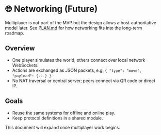 # 🌐 Networking (Future)

Multiplayer is not part of the MVP but the design allows a
host-authoritative model later. See [PLAN.md](PLAN.md) for how networking fits
into the long-term roadmap.

## Overview

- One player simulates the world; others connect over local network WebSockets.
- Actions are exchanged as JSON packets, e.g.
  `{ "type": "move", "payload": {...} }`.
- No NAT traversal or central server; peers connect via QR code or direct IP.

## Goals

- Reuse the same systems for offline and online play.
- Keep protocol definitions in a shared module.

This document will expand once multiplayer work begins.
